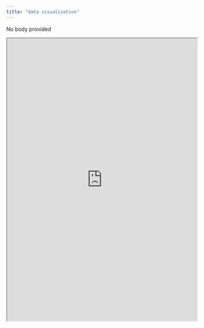 ```yaml
---
title: "data visualization"
---
```


No body provided
<iframe height="750" width="100%" src="https://ewelton.github.io/ktest/wiki.html#data%20visualization"></iframe>
